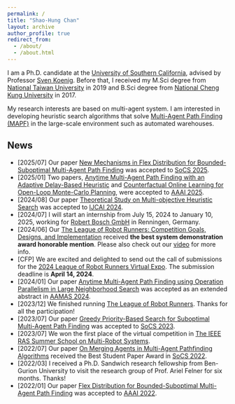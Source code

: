 ```yaml
---
permalink: /
title: "Shao-Hung Chan"
layout: archive
author_profile: true
redirect_from: 
  - /about/
  - /about.html
---
```


I am a Ph.D. candidate at the [University of Southern California](https://www.usc.edu), advised by Professor [Sven Koenig](http://idm-lab.org/index.html).
Before that, I received my M.Sci degree from [National Taiwan University](https://www.ntu.edu.tw/) in 2019 and B.Sci degree from [National Cheng Kung University](https://www.ncku.edu.tw/) in 2017.

My research interests are based on multi-agent system. I am interested in developing heuristic search algorithms that solve [Multi-Agent Path Finding (MAPF)](http://mapf.info/) in the large-scale environment such as automated warehouses.

## News

* [2025/07] Our paper [New Mechanisms in Flex Distribution for Bounded-Suboptimal Multi-Agent Path Finding](https://shchan13.github.io/publications/ChanSoCS25) was accepted to [SoCS 2025](https://socs25.search-conference.org/).  
* [2025/01] Two papers, [Anytime Multi-Agent Path Finding with an Adaptive Delay-Based Heuristic](https://shchan13.github.io/publications/Phan1AAAI25) and [Counterfactual Online Learning for Open-Loop Monte-Carlo Planning](https://shchan13.github.io/publications/Phan2AAAI25), were accepted to [AAAI 2025](https://aaai.org/conference/aaai/aaai-25/).  
* [2024/08] Our paper [Theoretical Study on Multi-objective Heuristic Search](https://shchan13.github.io/publications/SkylerIJCAI25) was accepted to [IJCAI 2024](https://ijcai24.org/).  
* [2024/07] I will start an internship from July 15, 2024 to January 10, 2025, working for [Robert Bosch GmbH](https://www.bosch.com/research/) in Renningen, Germany.  
* [2024/06] Our [The League of Robot Runners: Competition Goals, Designs, and Implementation](https://shchan13.github.io/publications/ChanICAPS24/) received **the best system demonstration award honorable mention**. Please also check out our [video](https://drive.google.com/file/d/1513znU2bdkOEKddaOiiZfn3n5_cGufal/view) for more info.
* [CFP] We are excited and delighted to send out the call of submissions for the [2024 League of Robot Runners Virtual Expo](https://www.leagueofrobotrunners.org/news). The submission deadline is **April 14, 2024**.  
* [2024/01] Our paper [Anytime Multi-Agent Path Finding using Operation Parallelism in Large Neighborhood Search](https://shchan13.github.io/publications/ChanAAMAS24) was accepted as an extended abstract in [AAMAS 2024](https://www.aamas2024-conference.auckland.ac.nz).  
* [2023/12] We finished running [The League of Robot Runners](https://www.leagueofrobotrunners.org/). Thanks for all the participation!  
* [2023/07] Our paper [Greedy Priority-Based Search for Suboptimal Multi-Agent Path Finding](https://shchan13.github.io/publications/ChanSoCS23) was accepted to [SoCS 2023](https://socs23.search-conference.org/).  
* [2023/07] We won the first place of the virtual competition in [The IEEE RAS Summer School on Multi-Robot Systems](https://mrs.felk.cvut.cz/summer-school-2023/).  
* [2022/07] Our paper [On Merging Agents in Multi-Agent Pathfinding Algorithms](https://shchan13.github.io/publications/BoyarskiSoCS22/) received the Best Student Paper Award in [SoCS 2022](https://socs2022.unibs.it/).  
* [2022/03] I received a Ph.D. Sandwich research fellowship from Ben-Gurion University to visit the research group of Prof. Ariel Felner for six months. Thanks!  
* [2022/01] Our paper [Flex Distribution for Bounded-Suboptimal Multi-Agent Path Finding](https://shchan13.github.io/publications/ChanAAAI22) was accepted to [AAAI 2022](https://aaai.org/conference/aaai/aaai-22/).  
